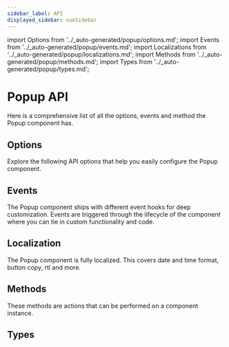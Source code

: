```yaml
---
sidebar_label: API
displayed_sidebar: vueSidebar
---
```


import Options from '../_auto-generated/popup/options.md';
import Events from '../_auto-generated/popup/events.md';
import Localizations from '../_auto-generated/popup/localizations.md';
import Methods from '../_auto-generated/popup/methods.md';
import Types from '../_auto-generated/popup/types.md';

# Popup API

Here is a comprehensive list of all the options, events and method the Popup component has.

<div className="option-list">

## Options
Explore the following API options that help you easily configure the Popup component.

<Options />

## Events
The Popup component ships with different event hooks for deep customization. Events are triggered through the lifecycle of the component where you can tie in custom functionality and code.

<Events />

## Localization
The Popup component is fully localized. This covers date and time format, button copy, rtl and more.

<Localizations />

## Methods
These methods are actions that can be performed on a component instance.

<Methods />

## Types

<Types />

</div>